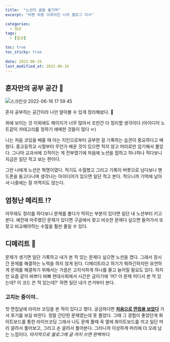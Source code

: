 ```yaml
---
title:  "노션의 글을 옮기며"
excerpt: "바쁜 와중 이루어진 나의 블로그 이사"

categories:
  - 일상
tags:
  - [일상]

toc: true
toc_sticky: true
 
date: 2022-06-16
last_modified_at: 2022-06-16
---
```


## 혼자만의 공부 공간 📜
![스크린샷 2022-06-16 17 59 45](https://user-images.githubusercontent.com/75519839/174033997-3bfd6402-63fc-45ad-b727-48efa7c97cef.png)

 혼자 공부하는 공간이라 나만 알아볼 수 있게 정리해놨다. 👀

 위에 보이는 것 이외에도 페이지가 너무 많아서 조만간 더 정리할 생각이다 (아이디어 노트같이 카테고리를 정하기 애매한 것들이 많다 ㅠ)

 나는 처음 코딩을 배울 때 아는 지인으로부터 공부한 걸 기록하는 습관이 중요하다고 배웠다. 중고등학교 시절부터 무언가 배운 것이 있으면 적지 않고 머리로만 암기해서 풀었다. 그나마 교과서에 끄적이는 게 전부였기에 처음에 노션을 접하고 하나하나 적다보니 지금은 일단 적고 보는 편이다.

 그런 나에게 노션은 혁명이였다. 적기도 수월했고 그리고 기록이 버릇으로 남다보니 핸드폰을 들고다니며 생각나는 아이디어가 있으면 일단 적고 본다. 적으니까 기억에 남아서 나중에는 잘 까먹지도 않는다.


## 엄청난 메리트 ⁉ 

아무래도 정리를 하다보니 문제를 풀다가 막히는 부분이 있다면 일단 내 노션부터 키고 본다. 예전에 마주했던 문제가 있다면 구글에서 찾고 비슷한 문제다 싶으면 들어가서 또 찾고 비교해야하는 수월을 훨씬 줄일 수 있다. 

## 디메리트 💢

 문제가 생기면 일단 기록하고 내가 본 적 있는 문제다 싶으면 노션을 켰다. 그래서 장시간 문제를 해결하는 노력을 하지 않게 된다. 디메리트라고 하기가 뭐하긴하지만 유연하게 문제를 해결하기 위해서는 가끔은 고지식하게 하나를 물고 늘어질 필요도 있다. 하지만 요즘 같이 바쁘다 바빠 현대사회에서 시간은 금이기에 '어? 이 문제 어디서 본 적 있는데? 이 코드 쓴 적 있는데?' 하면 일단 내가 쓴거부터 본다.

### 고치는 중이야..

 첫 면접날에 라이브 코딩을 본 적이 있다고 했다. 궁금하다면 **[처음으로 면접을 보았다]("https://godhin.github.io/%EC%9D%BC%EC%83%81/%EC%B2%AB-%EB%A9%B4%EC%A0%91/")** 가서 후기를 보길 바란다. 정말 간단한 문제였는데 못 풀었다. 그때 그 경험이 좋았던게 화이트보드를 통한 라이브코딩 그래서 나도 문제 풀때 꼭 옆에 화이트보드를 끼고 일단 머리 굴려서 풀어보고, 그리고 손 굴려서 풀어본다. 그러니까 이상하게 머리에 더 오래 남는 느낌이다. *마지막으로 블로그에 글 까지 쓰면 완벽하다.*